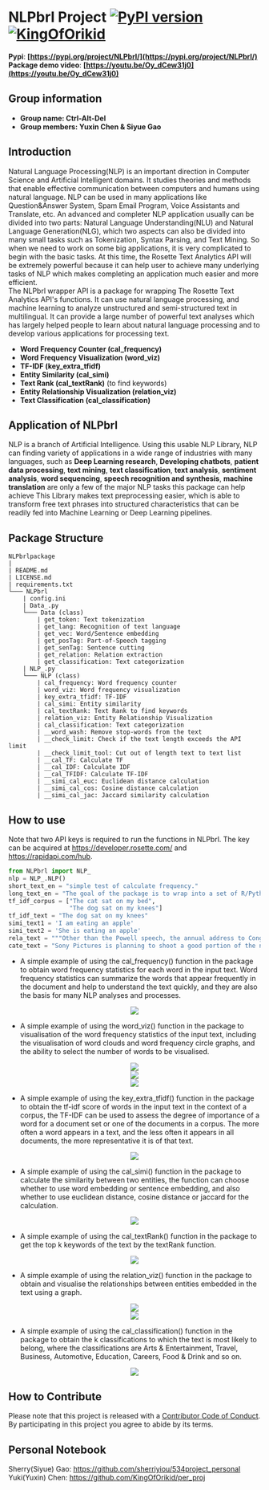 # NLPbrl Project     [![PyPI version](https://badge.fury.io/py/NLPbrl.svg)](https://badge.fury.io/py/NLPbrl)   [![KingOfOrikid](https://circleci.com/gh/KingOfOrikid/proj_NLPbrl_DATA534.svg?style=shield)](https://app.circleci.com/pipelines/github/KingOfOrikid/proj_NLPbrl_DATA534?branch=main)
**Pypi**: **[https://pypi.org/project/NLPbrl/](https://pypi.org/project/NLPbrl/)**     
**Package demo video**: **[https://youtu.be/Oy_dCew31j0](https://youtu.be/Oy_dCew31j0)**            
            
## Group information          
- **Group name: Ctrl-Alt-Del**          
- **Group members: Yuxin Chen & Siyue Gao**           
                      
## Introduction              
Natural Language Processing(NLP) is an important direction in Computer Science and Artificial Intelligent domains. It studies theories and methods that enable effective communication between computers and humans using natural language. NLP can be used in many applications like Question&Answer System, Spam Email Program, Voice Assistants and Translate, etc. An advanced and completer NLP application usually can be divided into two parts: Natural Language Understanding(NLU) and Natural Language Generation(NLG), which two aspects can also be divided into many small tasks such as Tokenization, Syntax Parsing, and Text Mining. So when we need to work on some big applications, it is very complicated to begin with the basic tasks. At this time, the Rosette Text Analytics API will be extremely powerful because it can help user to achieve many underlying tasks of NLP which makes completing an application much easier and more efficient.                                         
The NLPbrl wrapper API is a package for wrapping The Rosette Text Analytics API's functions. It can use natural language processing, and machine learning to analyze unstructured and semi-structured text in multilingual. It can provide a large number of powerful text analyses which has largely helped people to learn about natural language processing and to develop various applications for processing text.                        
         
- **Word Frequency Counter (cal_frequency)**         
- **Word Frequency Visualization (word_viz)**          
- **TF-IDF (key_extra_tfidf)**               
- **Entity Similarity (cal_simi)**               
- **Text Rank (cal_textRank)** (to find keywords)         
- **Entity Relationship Visualization (relation_viz)**               
- **Text Classification (cal_classification)**                           

## Application of NLPbrl       
NLP is a branch of Artificial Intelligence. Using this usable NLP Library, NLP can finding variety of applications in a wide range of industries with many languages, such as **Deep Learning research**, **Developing chatbots**, **patient data processing**, **text mining**, **text classification**, **text analysis**, **sentiment analysis**, **word sequencing**, **speech recognition and synthesis**, **machine translation** are only a few of the major NLP tasks this package can help achieve
This Library makes text preprocessing easier, which is able to transform free text phrases into structured characteristics that can be readily fed into Machine Learning or Deep Learning pipelines.             
               
## Package Structure
```
NLPbrlpackage
|
| README.md
| LICENSE.md
| requirements.txt
└─── NLPbrl 
    | config.ini
    | Data_.py
    └─── Data (class)
        | get_token: Text tokenization
        | get_lang: Recognition of text language
        | get_vec: Word/Sentence embedding
        | get_posTag: Part-of-Speech tagging
        | get_senTag: Sentence cutting
        | get_relation: Relation extraction
        | get_classification: Text categorization
    | NLP_.py
    └─── NLP (class)
        | cal_frequency: Word frequency counter
        | word_viz: Word frequency visualization
        | key_extra_tfidf: TF-IDF
        | cal_simi: Entity similarity
        | cal_textRank: Text Rank to find keywords
        | relation_viz: Entity Relationship Visualization
        | cal_classification: Text categorization
        | __word_wash: Remove stop-words from the text
        | __check_limit: Check if the text length exceeds the API limit
        | __check_limit_tool: Cut out of length text to text list
        | __cal_TF: Calculate TF
        | __cal_IDF: Calculate IDF
        | __cal_TFIDF: Calculate TF-IDF
        | __simi_cal_euc: Euclidean distance calculation
        | __simi_cal_cos: Cosine distance calculation
        | __simi_cal_jac: Jaccard similarity calculation
```

## How to use
Note that two API keys is required to run the functions in NLPbrl. The key can be acquired at https://developer.rosette.com/ and https://rapidapi.com/hub.

```python
from NLPbrl import NLP_
nlp = NLP_.NLP()
short_text_en = "simple test of calculate frequency."
long_text_en = "The goal of the package is to wrap into a set of R/Python functions a web REST API and offer a package for others to use those functions. The functions offered by the package should also take care of the minimum wrangling necessary to output the data in a viable format (that is, not as a raw binary file, unless a raw binary file is the most appropriate data format). You choose the API and the most appropriate input / output design of your functions. Think carefully of what part of the wrangling is of general interest (i.e., most or all of the users will want to perform it, and thus should be done in the package) and what part is only relevant as an example for the vignette (i.e., is too specific to be of general interest, and thus may just end up in the vignette.)"*20
tf_idf_corpus = ["The cat sat on my bed",
                 "The dog sat on my knees"]
tf_idf_text = "The dog sat on my knees"
simi_text1 = 'I am eating an apple'
simi_text2 = 'She is eating an apple'
rela_text = """Other than the Powell speech, the annual address to Congress from President Joe Biden and fallout from the Chinese incursion into U.S. airspace, there is little in the week’s economic data to move markets. Perhaps the most interesting report will come Friday with the University of Michigan’s consumer sentiment preliminary estimate for February. A slew of companies, including some large retailers and travel companies, report earnings this week as the S&P earnings season enters the second half of its quarterly cycle. Although last week saw a report on personal spending that suggested consumers could be retrenching, the strong jobs number coupled with a moderation in wage inflation implies the resilient U.S. economy may still have some life left in it. "With the release of this extraordinary employment report, the danger is the Federal Reserve may feel pressure to become far more aggressive and ratchet up interest rates until it chokes off the demand for workers," Bernard Baumohl, chief global economist at The Economic Outlook Group, wrote on Friday."""
cate_text = "Sony Pictures is planning to shoot a good portion of the new \"Ghostbusters\" in Boston as well."
```

- A simple example of using the cal_frequency() function in the package to obtain word frequency statistics for each word in the input text. Word frequency statistics can summarize the words that appear frequently in the document and help to understand the text quickly, and they are also the basis for many NLP analyses and processes.
<div align=center><img src="imgs/cal_frequency.png"></div>

- A simple example of using the word_viz() function in the package to visualisation of the word frequency statistics of the input text, including the visualisation of word clouds and word frequency circle graphs, and the ability to select the number of words to be visualised.                  
<div align=center><img src="imgs/word_viz_code.png"></div>    
               
<div align=center><img src="imgs/word_viz_cloud.png"></div>       
               
<div align=center><img src="imgs/word_viz_chart.png"></div>             

- A simple example of using the key_extra_tfidf() function in the package to obtain the tf-idf score of words in the input text in the context of a corpus, the TF-IDF can be used to assess the degree of importance of a word for a document set or one of the documents in a corpus. The more often a word appears in a text, and the less often it appears in all documents, the more representative it is of that text.
<div align=center><img src="imgs/key_extra_tfidf.png"></div>              

- A simple example of using the cal_simi() function in the package to calculate the similarity between two entities, the function can choose whether to use word embedding or sentence embedding, and also whether to use euclidean distance, cosine distance or jaccard for the calculation.
<div align=center><img src="imgs/cal_simi.png"></div>             

- A simple example of using the cal_textRank() function in the package to get the top k keywords of the text by the textRank function.
<div align=center><img src="imgs/cal_textRank.png"></div>            

- A simple example of using the relation_viz() function in the package to obtain and visualise the relationships between entities embedded in the text using a graph.
<div align=center><img src="imgs/relation_viz_code.png"></div>     
                    
<div align=center><img src="imgs/relation_viz_graph.png"></div>           

- A simple example of using the cal_classification() function in the package to obtain the k classifications to which the text is most likely to belong, where the classifications are Arts & Entertainment, Travel, Business, Automotive, Education, Careers, Food & Drink and so on.
<div align=center><img src="imgs/cal_classification.png"></div>   

## How to Contribute
Please note that this project is released with a [Contributor Code of
Conduct](https://github.com/KingOfOrikid/proj_NLPbrl_DATA534/blob/main/Code%20of%20Conduct.md).
By participating in this project you agree to abide by its terms.

## Personal Notebook
Sherry(Siyue) Gao: https://github.com/sherriyiou/534project_personal       
Yuki(Yuxin) Chen: https://github.com/KingOfOrikid/per_proj          
